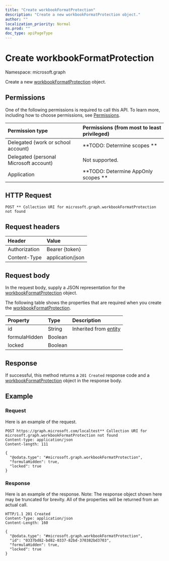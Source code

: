 ```yaml
---
title: "Create workbookFormatProtection"
description: "Create a new workbookFormatProtection object."
author: ""
localization_priority: Normal
ms.prod: ""
doc_type: apiPageType
---
```


# Create workbookFormatProtection

Namespace: microsoft.graph

Create a new [workbookFormatProtection](../resources/workbookformatprotection.md) object.

## Permissions
One of the following permissions is required to call this API. To learn more, including how to choose permissions, see [Permissions](/concepts/permissions-reference.md).

|Permission type|Permissions (from most to least privileged)|
|:---|:---|
|Delegated (work or school account)|**TODO: Determine scopes **|
|Delegated (personal Microsoft account)|Not supported.|
|Application|**TODO: Determine AppOnly scopes **|

## HTTP Request
<!-- {
  "blockType": "ignored"
}
-->
``` http
POST ** Collection URI for microsoft.graph.workbookFormatProtection not found
```

## Request headers
|Header|Value|
|:---|:---|
|Authorization|Bearer {token}|
|Content-Type|application/json|

## Request body
In the request body, supply a JSON representation for the [workbookFormatProtection](../resources/workbookformatprotection.md) object.

The following table shows the properties that are required when you create the [workbookFormatProtection](../resources/workbookformatprotection.md).

|Property|Type|Description|
|:---|:---|:---|
|id|String| Inherited from [entity](../resources/entity.md)|
|formulaHidden|Boolean||
|locked|Boolean||



## Response
If successful, this method returns a `201 Created` response code and a [workbookFormatProtection](../resources/workbookformatprotection.md) object in the response body.

## Example

### Request
Here is an example of the request.
<!-- {
  "blockType": "request",
  "name": "create_workbookformatprotection_from_"
}
-->
``` http
POST https://graph.microsoft.com/localtest** Collection URI for microsoft.graph.workbookFormatProtection not found
Content-type: application/json
Content-length: 111

{
  "@odata.type": "#microsoft.graph.workbookFormatProtection",
  "formulaHidden": true,
  "locked": true
}
```

### Response
Here is an example of the response. Note: The response object shown here may be truncated for brevity. All of the properties will be returned from an actual call.
<!-- {
  "blockType": "response",
  "truncated": true,
  "@odata.type": "microsoft.graph.workbookformatprotection"
}
-->
``` http
HTTP/1.1 201 Created
Content-Type: application/json
Content-Length: 160

{
  "@odata.type": "#microsoft.graph.workbookFormatProtection",
  "id": "0337bd82-bd82-0337-82bd-370382bd3703",
  "formulaHidden": true,
  "locked": true
}
```

